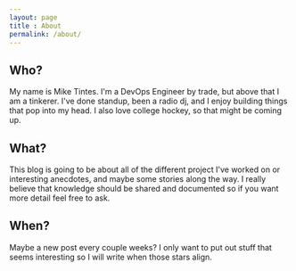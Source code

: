 ```yaml
---
layout: page
title : About
permalink: /about/
---
```


<h2>Who?</h2>
<p>My name is Mike Tintes. I'm a DevOps Engineer by trade, but above that I am a tinkerer. I've done standup, been a radio dj, and I enjoy building things that pop into my head. I also love college hockey, so that might be coming up.</p>

<h2>What?</h2>
<p>This blog is going to be about all of the different project I've worked on or interesting anecdotes, and maybe some stories along the way. I really believe that knowledge should be shared and documented so if you want more detail feel free to ask.</p>
  
<h2>When?</h2>
<p>Maybe a new post every couple weeks? I only want to put out stuff that seems interesting so I will write when those stars align.
</p>
